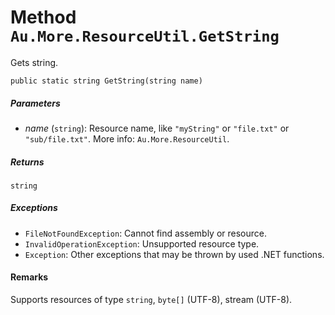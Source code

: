 # Method `Au.More.ResourceUtil.GetString`

Gets string.

```
public static string GetString(string name)
```

##### Parameters

- *name*  (`string`):
    Resource name, like `"myString"` or `"file.txt"` or `"sub/file.txt"`. More info: `Au.More.ResourceUtil`.

##### Returns

`string`

##### Exceptions

- `FileNotFoundException`:
    Cannot find assembly or resource.
- `InvalidOperationException`:
    Unsupported resource type.
- `Exception`:
    Other exceptions that may be thrown by used .NET functions.

#### Remarks

Supports resources of type `string`, `byte[]` (UTF-8), stream (UTF-8).